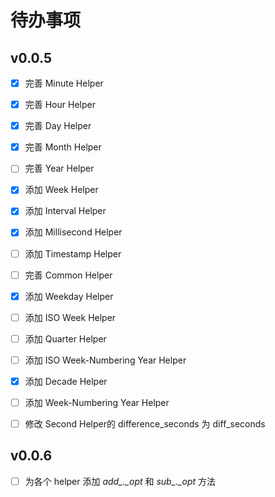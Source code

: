 # 待办事项

## v0.0.5 

- [x] 完善 Minute Helper
- [x] 完善 Hour Helper
- [x] 完善 Day Helper
- [x] 完善 Month Helper
- [ ] 完善 Year Helper
- [x] 添加 Week Helper
- [x] 添加 Interval Helper
- [x] 添加 Millisecond Helper
- [ ] 添加 Timestamp Helper
- [ ] 完善 Common Helper
- [x] 添加 Weekday Helper
- [ ] 添加 ISO Week Helper
- [ ] 添加 Quarter Helper
- [ ] 添加 ISO Week-Numbering Year Helper
- [x] 添加 Decade Helper
- [ ] 添加 Week-Numbering Year Helper

- [ ] 修改 Second Helper的 difference_seconds 为 diff_seconds

## v0.0.6

- [ ] 为各个 helper 添加 *add_._opt* 和 *sub_._opt* 方法
